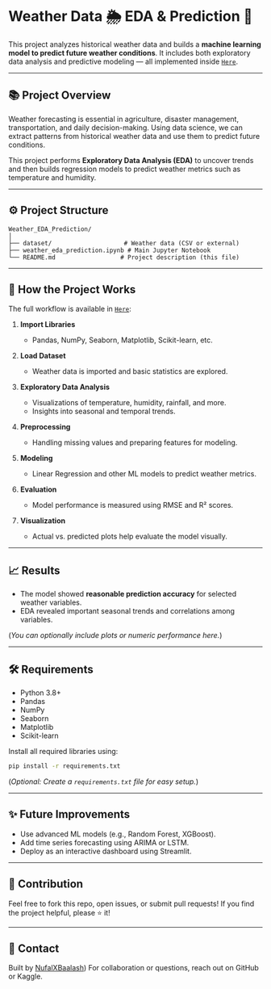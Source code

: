 # Weather Data 🌦️ EDA & Prediction 🔮

This project analyzes historical weather data and builds a **machine learning model to predict future weather conditions**.
It includes both exploratory data analysis and predictive modeling — all implemented inside [`Here`](weather-data-eda-prediction.ipynb).

---

## 📚 Project Overview

Weather forecasting is essential in agriculture, disaster management, transportation, and daily decision-making.
Using data science, we can extract patterns from historical weather data and use them to predict future conditions.

This project performs **Exploratory Data Analysis (EDA)** to uncover trends and then builds regression models to predict weather metrics such as temperature and humidity.

---

## ⚙️ Project Structure

```
Weather_EDA_Prediction/
│
├── dataset/                    # Weather data (CSV or external)
├── weather_eda_prediction.ipynb # Main Jupyter Notebook
└── README.md                  # Project description (this file)
```

---

## 🚀 How the Project Works

The full workflow is available in [`Here`](weather-data-eda-prediction.ipynb):

1. **Import Libraries**

   * Pandas, NumPy, Seaborn, Matplotlib, Scikit-learn, etc.

2. **Load Dataset**

   * Weather data is imported and basic statistics are explored.

3. **Exploratory Data Analysis**

   * Visualizations of temperature, humidity, rainfall, and more.
   * Insights into seasonal and temporal trends.

4. **Preprocessing**

   * Handling missing values and preparing features for modeling.

5. **Modeling**

   * Linear Regression and other ML models to predict weather metrics.

6. **Evaluation**

   * Model performance is measured using RMSE and R² scores.

7. **Visualization**

   * Actual vs. predicted plots help evaluate the model visually.

---

## 📈 Results

* The model showed **reasonable prediction accuracy** for selected weather variables.
* EDA revealed important seasonal trends and correlations among variables.

(*You can optionally include plots or numeric performance here.*)

---

## 🛠️ Requirements

* Python 3.8+
* Pandas
* NumPy
* Seaborn
* Matplotlib
* Scikit-learn

Install all required libraries using:

```bash
pip install -r requirements.txt
```

(*Optional: Create a `requirements.txt` file for easy setup.*)

---

## ✨ Future Improvements

* Use advanced ML models (e.g., Random Forest, XGBoost).
* Add time series forecasting using ARIMA or LSTM.
* Deploy as an interactive dashboard using Streamlit.

---

## 🤝 Contribution

Feel free to fork this repo, open issues, or submit pull requests!
If you find the project helpful, please ⭐ it!

---

## 📩 Contact

Built by [NufalXBaalash](https://github.com/NufalXBaalash))
For collaboration or questions, reach out on GitHub or Kaggle.
